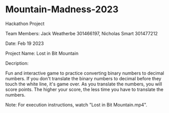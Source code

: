 # Mountain-Madness-2023

Hackathon Project

Team Members: Jack Weatherbe 301466197, Nicholas Smart 301477212

Date: Feb 19 2023

Project Name: Lost in Bit Mountain

Decription:

Fun and interactive game to practice converting binary numbers to decimal numbers. If you don't translate the binary numbers to decimal before they touch the white line, it's game over. As you translate the numbers, you will score points. The higher your score, the less time you have to translate the numbers.

Note: For execution instructions, watch "Lost in Bit Mountain.mp4".
